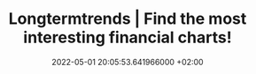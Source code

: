 ---
title: Longtermtrends | Find the most interesting financial charts!
date: 2022-05-01 20:05:53.641966000 +02:00
source_url: https://www.longtermtrends.net
source_domain: longtermtrends.net
type: service
description: |-
  Our mission is to find the most interesting and educational charts with rich historical data, and
  to make these charts available online.
images:
- https://www.longtermtrends.net/static/my_app/images/longtermtrends-preview-image.png
---